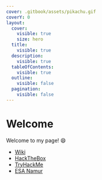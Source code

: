 ```yaml
---
cover: .gitbook/assets/pikachu.gif
coverY: 0
layout:
  cover:
    visible: true
    size: hero
  title:
    visible: true
  description:
    visible: true
  tableOfContents:
    visible: true
  outline:
    visible: false
  pagination:
    visible: false
---
```


# Welcome

Welcome to my page! :smile:

* [Wiki](wiki/)
* [HackTheBox](group-1/hackthebox/)
* [TryHackMe](group-1/tryhackme/)
* [ESA Namur](group-1/esa-namur/)
